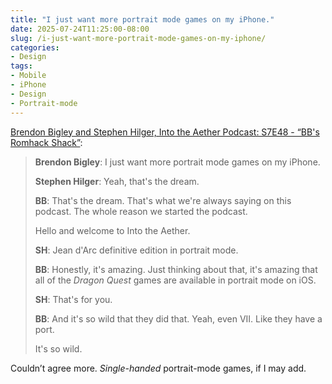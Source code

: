 ```yaml
---
title: "I just want more portrait mode games on my iPhone."
date: 2025-07-24T11:25:00-08:00
slug: /i-just-want-more-portrait-mode-games-on-my-iphone/
categories:
- Design
tags:
- Mobile
- iPhone
- Design
- Portrait-mode
---
```


[Brendon Bigley and Stephen Hilger, Into the Aether Podcast: S7E48 - “BB's Romhack Shack”](https://intothecast.transistor.fm/episodes/bbs-romhack-shack-feat-donkey-kong-bananza-word-play-nurikabe-world-and-animal-crossing-city-folk-deluxe):

> **Brendon Bigley**: I just want more portrait mode games on my iPhone.
> 
> **Stephen Hilger**: Yeah, that's the dream.
> 
> **BB**: That's the dream. That's what we're always saying on this podcast. The whole reason we started the podcast.
> 
> Hello and welcome to Into the Aether.
> 
> **SH**: Jean d'Arc definitive edition in portrait mode.
> 
> **BB**: Honestly, it's amazing. Just thinking about that, it's amazing that all of the *Dragon Quest* games are available in portrait mode on iOS.
> 
> **SH**: That's for you.
> 
> **BB**: And it's so wild that they did that. Yeah, even VII. Like they have a port.
> 
> It's so wild.

Couldn’t agree more. *Single-handed* portrait-mode games, if I may add.